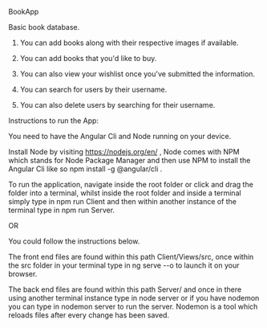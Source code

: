 BookApp

Basic book database.

1) You can add books along with their respective images if available.

2) You can add books that you'd like to buy.

3) You can also view your wishlist once you've submitted the information.

4) You can search for users by their username.

5) You can also delete users by searching for their username.

Instructions to run the App:

You need to have the Angular Cli and Node running on your device.

Install Node by visiting https://nodejs.org/en/ , Node comes with NPM which stands for Node Package Manager and then use NPM to install the Angular Cli like so npm install -g @angular/cli . 

To run the application, navigate inside the root folder or click and drag the folder into a terminal, whilst inside the root folder and inside a terminal simply type in npm run Client and then within another instance of the terminal type in npm run Server.

OR

You could follow the instructions below.

The front end files are found within this path Client/Views/src, once within the src folder in your terminal type in ng serve --o to launch it on your browser.

The back end files are found within this path Server/ and once in there using another terminal instance type in node server or if you have nodemon you can type in nodemon server to run the server. Nodemon is a tool which reloads files after every change has been saved.


